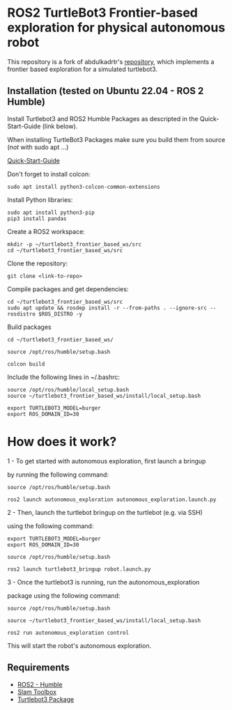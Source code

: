 # ROS2 TurtleBot3 Frontier-based exploration for physical autonomous robot
This repository is a fork of abdulkadrtr's [repository](https://github.com/nadja4/turtlebot3-ros2-autonomous-frontier-based-exploration), which implements a frontier based exploration for a simulated turtlebot3.

## Installation (tested on Ubuntu 22.04 - ROS 2 Humble)

Install Turtlebot3 and ROS2 Humble Packages as descripted in the Quick-Start-Guide (link below). 

When installing TurtleBot3 Packages make sure you build them from source (*not* with sudo apt ...)

[Quick-Start-Guide](https://emanual.robotis.com/docs/en/platform/turtlebot3/quick-start/)

Don't forget to install colcon:
```
sudo apt install python3-colcon-common-extensions
```
Install Python libraries:
```
sudo apt install python3-pip
pip3 install pandas
```
Create a ROS2 workspace:
```
mkdir -p ~/turtlebot3_frontier_based_ws/src
cd ~/turtlebot3_frontier_based_ws/src
```
Clone the repository:
```
git clone <link-to-repo>
```
Compile packages and get dependencies:
```
cd ~/turtlebot3_frontier_based_ws/src
sudo apt update && rosdep install -r --from-paths . --ignore-src --rosdistro $ROS_DISTRO -y
```
Build packages
```
cd ~/turtlebot3_frontier_based_ws/

source /opt/ros/humble/setup.bash

colcon build
```
Include the following lines in ~/.bashrc:
```
source /opt/ros/humble/local_setup.bash
source ~/turtlebot3_frontier_based_ws/install/local_setup.bash

export TURTLEBOT3_MODEL=burger
export ROS_DOMAIN_ID=30
```

# How does it work?

1 - To get started with autonomous exploration, first launch a bringup 

by running the following command:

```
source /opt/ros/humble/setup.bash

ros2 launch autonomous_exploration autonomous_exploration.launch.py
```

2 - Then, launch the turtlebot bringup on the turtlebot (e.g. via SSH)

using the following command:

```
export TURTLEBOT3_MODEL=burger
export ROS_DOMAIN_ID=30

source /opt/ros/humble/setup.bash

ros2 launch turtlebot3_bringup robot.launch.py
```

3 - Once the turtlebot3 is running, run the autonomous_exploration 

package using the following command:

```
source /opt/ros/humble/setup.bash

source ~/turtlebot3_frontier_based_ws/install/local_setup.bash

ros2 run autonomous_exploration control
```
This will start the robot's autonomous exploration.

## Requirements

- [ROS2 - Humble](https://docs.ros.org/en/humble/Installation.html)
- [Slam Toolbox](https://github.com/SteveMacenski/slam_toolbox/blob/ros2/launch/online_async_launch.py)
- [Turtlebot3 Package](https://emanual.robotis.com/docs/en/platform/turtlebot3/quick-start/)
